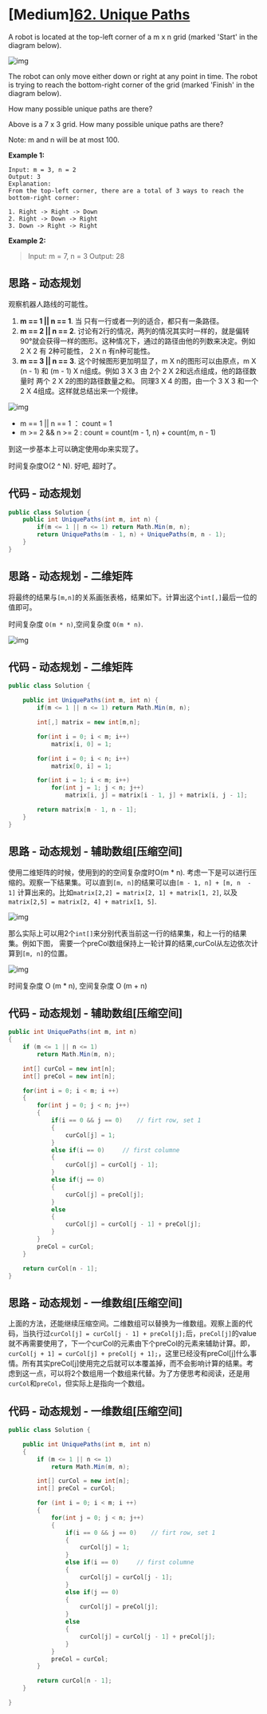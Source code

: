 # [Medium][62. Unique Paths](https://leetcode.com/problems/unique-paths/)

A robot is located at the top-left corner of a m x n grid (marked 'Start' in the diagram below).

![img](image/robot_maze.png)

The robot can only move either down or right at any point in time. The robot is trying to reach the bottom-right corner of the grid (marked 'Finish' in the diagram below).

How many possible unique paths are there?

Above is a 7 x 3 grid. How many possible unique paths are there?

Note: m and n will be at most 100.

**Example 1:**

```text
Input: m = 3, n = 2
Output: 3
Explanation:
From the top-left corner, there are a total of 3 ways to reach the bottom-right corner:

1. Right -> Right -> Down
2. Right -> Down -> Right
3. Down -> Right -> Right
```

**Example 2:**

> Input: m = 7, n = 3
> Output: 28

## 思路 - 动态规划

观察机器人路线的可能性。

1. **m == 1 || n == 1**. 当 只有一行或者一列的适合，都只有一条路径。
2. **m == 2 || n == 2**. 讨论有2行的情况，两列的情况其实时一样的，就是偏转90°就会获得一样的图形。这种情况下，通过的路径由他的列数来决定。例如 2 X 2 有 2种可能性， 2 X n 有n种可能性。
3. **m == 3 || n == 3**. 这个时候图形更加明显了，m X n的图形可以由原点，m X (n - 1) 和 (m - 1) X n组成。例如 3 X 3 由 2个 2 X 2和远点组成，他的路径数量时 两个 2 X 2的图的路径数量之和。 同理3 X 4 的图，由一个 3 X 3 和一个 2 X 4组成。这样就总结出来一个规律。

![img](image/figure2.jpg)

* m == 1 || n == 1 ： count =  1
* m >= 2 && n >= 2 : count = count(m - 1, n) + count(m, n - 1)

到这一步基本上可以确定使用dp来实现了。

时间复杂度O(2 ^ N). 好吧, 超时了。

## 代码 - 动态规划

```csharp
public class Solution {
    public int UniquePaths(int m, int n) {
        if(m <= 1 || n <= 1) return Math.Min(m, n);
        return UniquePaths(m - 1, n) + UniquePaths(m, n - 1);
    }
}
```

## 思路 - 动态规划 - 二维矩阵

将最终的结果与`[m,n]`的关系画张表格，结果如下。计算出这个`int[,]`最后一位的值即可。

时间复杂度 `O(m * n)`,空间复杂度 `O(m * n)`.

![img](image/figure3.jpg)

## 代码 - 动态规划 - 二维矩阵

```csharp
public class Solution {

    public int UniquePaths(int m, int n) {
        if(m <= 1 || n <= 1) return Math.Min(m, n);

        int[,] matrix = new int[m,n];

        for(int i = 0; i < m; i++)
            matrix[i, 0] = 1;

        for(int i = 0; i < n; i++)
            matrix[0, i] = 1;

        for(int i = 1; i < m; i++)
            for(int j = 1; j < n; j++)
                matrix[i, j] = matrix[i - 1, j] + matrix[i, j - 1];

        return matrix[m - 1, n - 1];
    }
}
```

## 思路 - 动态规划 - 辅助数组[压缩空间]

使用二维矩阵的时候，使用到的的空间复杂度时O(m * n). 考虑一下是可以进行压缩的。观察一下结果集。可以直到`[m, n]`的结果可以由`[m - 1, n] + [m, n  - 1]` 计算出来的。比如`matrix[2,2] = matrix[2, 1] + matrix[1, 2]`, 以及`matrix[2,5] = matrix[2, 4] + matrix[1, 5]`.

![img](image/figure4.jpg)

那么实际上可以用2个`int[]`来分别代表当前这一行的结果集，和上一行的结果集。例如下图， 需要一个preCol数组保持上一轮计算的结果,curCol从左边依次计算到`[m, n]`的位置。

![img](image/figure4.jpg)

时间复杂度 O (m * n), 空间复杂度 O (m + n)

## 代码 - 动态规划 - 辅助数组[压缩空间]

```csharp
public int UniquePaths(int m, int n)
{
    if (m <= 1 || n <= 1)
        return Math.Min(m, n);

    int[] curCol = new int[n];
    int[] preCol = new int[n];

    for(int i = 0; i < m; i ++)
    {
        for(int j = 0; j < n; j++)
        {
            if(i == 0 && j == 0)    // firt row, set 1
            {
                curCol[j] = 1;
            }
            else if(i == 0)     // first columne
            {
                curCol[j] = curCol[j - 1];
            }
            else if(j == 0)
            {
                curCol[j] = preCol[j];
            }
            else
            {
                curCol[j] = curCol[j - 1] + preCol[j];
            }
        }
        preCol = curCol;
    }

    return curCol[n - 1];
}
```

## 思路 - 动态规划 - 一维数组[压缩空间]

上面的方法，还能继续压缩空间。二维数组可以替换为一维数组。观察上面的代码，当执行过`curCol[j] = curCol[j - 1] + preCol[j];`后，`preCol[j]`的value就不再需要使用了，下一个curCol的元素由下个preCol的元素来辅助计算。即，`curCol[j + 1] = curCol[j] + preCol[j + 1];`，这里已经没有preCol[j]什么事情。所有其实preCol[j]使用完之后就可以本覆盖掉，而不会影响计算的结果。考虑到这一点，可以将2个数组用一个数组来代替。为了方便思考和阅读，还是用`curCol`和`preCol`，但实际上是指向一个数组。

## 代码 - 动态规划 - 一维数组[压缩空间]

```csharp
public class Solution {

    public int UniquePaths(int m, int n)
    {
        if (m <= 1 || n <= 1)
            return Math.Min(m, n);

        int[] curCol = new int[n];
        int[] preCol = curCol;

        for (int i = 0; i < m; i ++)
        {
            for(int j = 0; j < n; j++)
            {
                if(i == 0 && j == 0)    // firt row, set 1
                {
                    curCol[j] = 1;
                }
                else if(i == 0)     // first columne
                {
                    curCol[j] = curCol[j - 1];
                }
                else if(j == 0)
                {
                    curCol[j] = preCol[j];
                }
                else
                {
                    curCol[j] = curCol[j - 1] + preCol[j];
                }
            }
            preCol = curCol;
        }

        return curCol[n - 1];
    }

}
```
